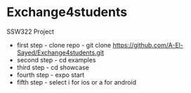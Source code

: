 # Exchange4students
SSW322 Project

- first step - clone repo - git clone https://github.com/A-El-Sayed/Exchange4students.git
- second step - cd examples
- third step - cd showcase
- fourth step - expo start
- fifth step - select i for ios or a for android 
